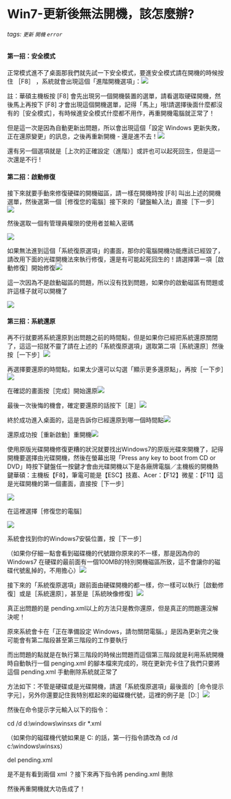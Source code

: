 # Win7-更新後無法開機，該怎麼辦?
###### tags: `更新` `開機` `error` 
#### 第一招：安全模式

正常模式進不了桌面那我們就先試一下安全模式，要進安全模式請在開機的時候按住 ［F8］ ，系統就會出現這個「進階開機選項」：![](https://lh6.googleusercontent.com/6gkIHiMcjbr6lYRMM2-h6maJtXVDwa2UiafzVSK1Iqpah8q9F82pk6MrJ9cl1usmVX8Pf8Y2ll0GrLA7Q_ycEnKNjSdq2cEZfWbA7yfZ3bURUGgcJdLgvvyDHJ7lyIhzlrm03Rol)

註：華碩主機板按 [F8] 會先出現另一個開機裝置的選單，請看選取硬碟開機，然後馬上再按下 [F8] 才會出現這個開機選單，記得「馬上」哦!請選擇後面什麼都沒有的［安全模式］，有時候進安全模式什麼都不用作，再重開機電腦就正常了！

但是這一次是因為自動更新出問題，所以會出現這個「設定 Windows 更新失敗，正在還原變更」的訊息，之後再重新開機 - 還是進不去！![](https://lh5.googleusercontent.com/vyiRCWic9yqmXCzecIm4ZXODhNHARHckX4MgdQoBPH9YvqxQF1Tpol8LcLIvMADiWvrMH_ImuBPbgmwSiSlypF1RJNvlc14Om9JGFuq4aYfLrYlBkF0b8j0Ih8h4tUZdemQ3RBW2)

還有另一個選項就是［上次的正確設定（進階）］或許也可以起死回生，但是這一次還是不行 !

#### 第二招：啟動修復

接下來就要手動來修復硬碟的開機磁區，請一樣在開機時按 [F8] 叫出上述的開機選單，然後選第一個［修復您的電腦］接下來的「鍵盤輸入法」直接［下一步］![](https://lh3.googleusercontent.com/dp4dS7FY7kNlix8Zr88OMek9s9w0p3SM18t4c9aNHW64u5KKxeccz0tEf0wSgWxdW8uCJJpo88aqISeQ85PjmH9l8aDbaKkxkQtXEMm9qgE7P3psIDSVv_rdrSGb6iysF5EYXj1q)

然後選取一個有管理員權限的使用者並輸入密碼

![](https://lh3.googleusercontent.com/GqCsc7Q-2oljzdTng0QqUZZJpLASjAuvNA7s2Bxu2Mx6c02NiiQAsW3tCzgnh_NQbp3OLvquKGJavVsqHqulKUknKRiPf5L2OhiF8TNi3PIn2jX9OZBICBZ2y_HDTsJJnTp_1uZL)

如果無法進到這個「系統復原選項」的畫面，那你的電腦開機功能應該已經毀了，請改用下面的光碟開機法來執行修復，還是有可能起死回生的！請選擇第一項［啟動修復］開始修復![](https://lh4.googleusercontent.com/XpHu41czpCiZ4iWRTGMujUBYksEznuLIesI85c8zLXYVKW3dRu3lWan9-qpyB3Q11SGN3mREh2UIO2xo1emYifhXnwXVD7-lbIawP9cC_VLIg5FEx8X60FBCP5gsAm9HUTCooIW2)

這一次因為不是啟動磁區的問題，所以沒有找到問題，如果你的啟動磁區有問題或許這樣子就可以開機了

![](https://lh5.googleusercontent.com/nkqUfIY2zPLHNBZ8iCf3k1ZvxKn2gKAKHLhED2uaQfbPYsuf4_KzmuzmvuOkclDYmGtcPOY2u1EyCtZ_U2uL2Zf8gNedNEWXXGc3fke4V6i3Z6d0zmKkRfeJODR7_YIQ3X98XeET)

#### 第三招：系統還原

再不行就要將系統還原到出問題之前的時間點，但是如果你已經把系統還原關閉了，這這一招就不靈了請在上述的「系統復原選項」選取第二項［系統還原］然後按［一下步］![](https://lh5.googleusercontent.com/VjMycRA16Xj6SikLds3vINX1vowOxI_AvFScEkO50yC027r-Xsxz7wOutoPZUeMmMsIs0eqhIxxdv0C7dvsbsPUwZl3uWvAfU6JfclXOIPUpJv_-8HohCVON9cNOb-itp-6qUQJD)

再選擇要還原的時間點，如果太少還可以勾選「顯示更多還原點」，再按［一下步］![](https://lh6.googleusercontent.com/lfbZ3t_5IBGhxRjW_GMevjOruNPucmu7m_7hXM11BrFQCjmXfzfsldnrPrtiDt6V_DhCiRWQ3De-dTqGxbOcpFP1T1hjQ-5NXFhoayupt2QWsUeruJnBCrTjI_gWTZe-Gybqx48H)

在確認的畫面按［完成］開始還原![](https://lh5.googleusercontent.com/5y2Gjkqldl2ULT294ag0qswkitJIFK0y4pDB-0wxFtpmjGrJZUHmsULmL_D562fJihQakdht0OswLOcm5MWKYBvnGdJlOYMRd74i9yHXyD-UXfuRwp8fm6QEqq2d4bt8dgASBekW)

最後一次後悔的機會，確定要還原的話按下［是］![](https://lh3.googleusercontent.com/_vyxcQ-GkaNpC-q025NSStdjmWV-GXNYitbj4HVtTgkIsh0F9awCgGGNrvuK9zoWSWkRHzmo1D-nSFat4e4UrGX_caz609L9FipzuwAnY66iKN8XejHhoB3_0a81QOmHtSwJT-t5)

終於成功進入桌面的，這是告訴你已經還原到哪一個時間點![](https://lh3.googleusercontent.com/N1Qd8mdvchsAm0Fj_50KSYZ7ngaIkibj7FP9Ge99PpbevQBxozQ-FWmt9tUCT3q_1vF8F3FzDR2tcqgnsJe1gYH-_EElKZIpg-wzjzibB1qSyGSXB_6IpXArBfCD8LPoxwHR0Fu9)

還原成功按［重新啟動］重開機![](https://lh4.googleusercontent.com/YipazornDxF16oEkFl6ca-wzSUdtxEV6wX0CniyaswwybtaYG7Prln9mPsgbcDyF0zElljijM9FPq9kRe28qyNZizHN0J4_nddMJG6CIR8XbyxUy2lX3HmQfHbgyX11i9WNpxSqj)

使用原版光碟開機修復更糟的狀況就要找出Windows7的原版光碟來開機了，記得開機要選擇由光碟開機，然後在螢幕出現「Press any key to boot from CD or DVD」時按下鍵盤任一按鍵才會由光碟開機以下是各廠牌電腦／主機板的開機熱鍵華碩：主機板【F8】，筆電可能是【ESC】技嘉、Acer：【F12】微星：【F11】這是光碟開機的第一個畫面，直接按［下一步］

![](https://lh5.googleusercontent.com/efro8k8cLJV0P7IXcrTJa2JwPHK800s3iTiY_y_VqCAlJBRBZkSBB_yMxEO69uB2wGBPjdNXmMvAeY_mFc3D0LU5_20hAD3fDqoSB1vSIfGwL95THtE1xodgnWLGgXUcEIXCXJFW)

在這裡選擇［修復您的電腦］

![](https://lh5.googleusercontent.com/B8-RilmxTsuk0-terr0qe7iLTPqzSzauOhl3oip3OZPGSVdlou14qbnyR56WAlTUXeub5aJJrT5Ct0q-c82b6xYCwet-qpeJmAwf2-8vXOw6Y3zDL-b9fIy7ODgnMmLhrv7-jIxR)

系統會找到你的Windows7安裝位置，按［下一步］

（如果你仔細一點會看到磁碟機的代號跟你原來的不一樣，那是因為你的 Windows7 在硬碟的最前面有一個100MB的特別開機磁區所致，這不會讓你的磁碟代號亂掉的，不用擔心）![](https://lh6.googleusercontent.com/5WzLHwqx6mxJjmqgjB1feTzJW3M9K1YAKdK2QhdLTXQV9qYmuXJe1I2oYP6JydeSyn1HGtkeQ-e68DuNFyh7HlDjidqtZDBcuIla_tKHGbc_OvWrD-Qpk3cJGK_ehTMF5L8ddwqr)

接下來的「系統復原選項」跟前面由硬碟開機的都一樣，你一樣可以執行［啟動修復］或是［系統還原］，甚至是［系統映像修復］![](https://lh5.googleusercontent.com/JvUZuL-HWDLk3Gq3JW_m326Yvp7izzf148pQvKu5EylYPyki6iHiHL8LHndpPJBoaoDs1HcNQUZfm7bSKq7HQp7HrvSKICiRCpAPbyUHNOExkd7pyrzuU3HI706iPg41V8-RmcvJ)

真正出問題的是 pending.xml以上的方法只是教你還原，但是真正的問題還沒解決呢！

原來系統會卡在「正在準備設定 Windows，請勿關閉電腦。」是因為更新完之後可能會有第二階段甚至第三階段的工作要執行

而出問題的點就是在執行第三階段的時候出問題而這個第三階段就是利用系統開機時自動執行一個 penging.xml 的腳本檔來完成的，現在更新完卡住了我們只要將這個 pending.xml 手動刪除系統就正常了

方法如下：不管是硬碟或是光碟開機，請選「系統復原選項」最後面的［命令提示字元］，另外你還要記住我特別框起來的磁碟機代號，這裡的例子是［D:］![](https://lh3.googleusercontent.com/8ay_biD3mUqloEgt1vaZEPu5LbWJlzhHZZdIpEXMUgAvPslYNa2hXRUsK4CkZEwOUs65b7MYNHYhX3-HZlcGOXdXEhUEJKEPN-UchwIVznA-oxvi9khOSCC4xQlDo5SVolrQGBMf)

然後在命令提示字元輸入以下的指令：

cd /d d:\windows\winsxs dir *.xml

（如果你的磁碟機代號如果是 C: 的話，第一行指令請改為 cd /d c:\windows\winsxs）

del pending.xml

是不是有看到兩個 xml ？接下來再下指令將 pending.xml 刪除

然後再重開機就大功告成了！
